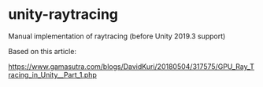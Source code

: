 # unity-raytracing

Manual implementation of raytracing (before Unity 2019.3 support)

Based on this article:

https://www.gamasutra.com/blogs/DavidKuri/20180504/317575/GPU_Ray_Tracing_in_Unity__Part_1.php